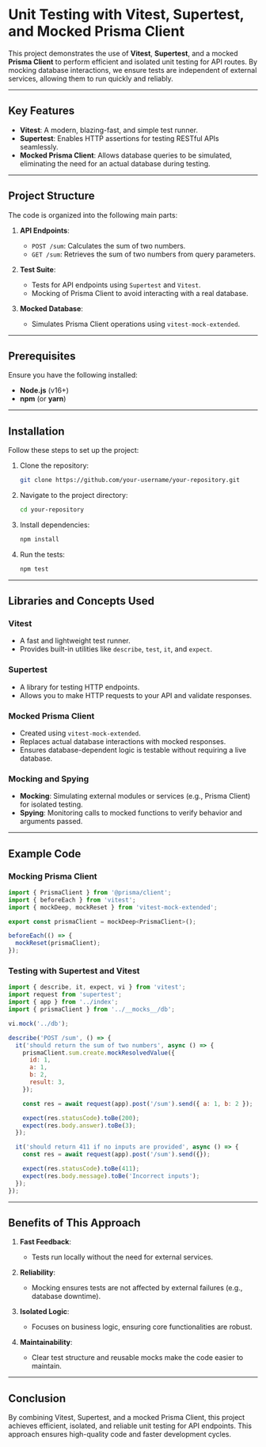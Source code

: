 # Unit Testing with Vitest, Supertest, and Mocked Prisma Client

This project demonstrates the use of **Vitest**, **Supertest**, and a mocked **Prisma Client** to perform efficient and isolated unit testing for API routes. By mocking database interactions, we ensure tests are independent of external services, allowing them to run quickly and reliably.

---

## Key Features

- **Vitest**: A modern, blazing-fast, and simple test runner.
- **Supertest**: Enables HTTP assertions for testing RESTful APIs seamlessly.
- **Mocked Prisma Client**: Allows database queries to be simulated, eliminating the need for an actual database during testing.

---

## Project Structure

The code is organized into the following main parts:

1. **API Endpoints**:
   - `POST /sum`: Calculates the sum of two numbers.
   - `GET /sum`: Retrieves the sum of two numbers from query parameters.

2. **Test Suite**:
   - Tests for API endpoints using `Supertest` and `Vitest`.
   - Mocking of Prisma Client to avoid interacting with a real database.

3. **Mocked Database**:
   - Simulates Prisma Client operations using `vitest-mock-extended`.

---

## Prerequisites

Ensure you have the following installed:

- **Node.js** (v16+)
- **npm** (or **yarn**)

---

## Installation

Follow these steps to set up the project:

1. Clone the repository:
   ```bash
   git clone https://github.com/your-username/your-repository.git
   ```

2. Navigate to the project directory:
   ```bash
   cd your-repository
   ```

3. Install dependencies:
   ```bash
   npm install
   ```

4. Run the tests:
   ```bash
   npm test
   ```

---

## Libraries and Concepts Used

### Vitest

- A fast and lightweight test runner.
- Provides built-in utilities like `describe`, `test`, `it`, and `expect`.

### Supertest

- A library for testing HTTP endpoints.
- Allows you to make HTTP requests to your API and validate responses.

### Mocked Prisma Client

- Created using `vitest-mock-extended`.
- Replaces actual database interactions with mocked responses.
- Ensures database-dependent logic is testable without requiring a live database.

### Mocking and Spying

- **Mocking**: Simulating external modules or services (e.g., Prisma Client) for isolated testing.
- **Spying**: Monitoring calls to mocked functions to verify behavior and arguments passed.

---

## Example Code

### Mocking Prisma Client

```javascript
import { PrismaClient } from '@prisma/client';
import { beforeEach } from 'vitest';
import { mockDeep, mockReset } from 'vitest-mock-extended';

export const prismaClient = mockDeep<PrismaClient>();

beforeEach(() => {
  mockReset(prismaClient);
});
```

### Testing with Supertest and Vitest

```javascript
import { describe, it, expect, vi } from 'vitest';
import request from 'supertest';
import { app } from '../index';
import { prismaClient } from '../__mocks__/db';

vi.mock('../db');

describe('POST /sum', () => {
  it('should return the sum of two numbers', async () => {
    prismaClient.sum.create.mockResolvedValue({
      id: 1,
      a: 1,
      b: 2,
      result: 3,
    });

    const res = await request(app).post('/sum').send({ a: 1, b: 2 });

    expect(res.statusCode).toBe(200);
    expect(res.body.answer).toBe(3);
  });

  it('should return 411 if no inputs are provided', async () => {
    const res = await request(app).post('/sum').send({});

    expect(res.statusCode).toBe(411);
    expect(res.body.message).toBe('Incorrect inputs');
  });
});
```

---

## Benefits of This Approach

1. **Fast Feedback**:
   - Tests run locally without the need for external services.

2. **Reliability**:
   - Mocking ensures tests are not affected by external failures (e.g., database downtime).

3. **Isolated Logic**:
   - Focuses on business logic, ensuring core functionalities are robust.

4. **Maintainability**:
   - Clear test structure and reusable mocks make the code easier to maintain.

---

## Conclusion

By combining Vitest, Supertest, and a mocked Prisma Client, this project achieves efficient, isolated, and reliable unit testing for API endpoints. This approach ensures high-quality code and faster development cycles.

